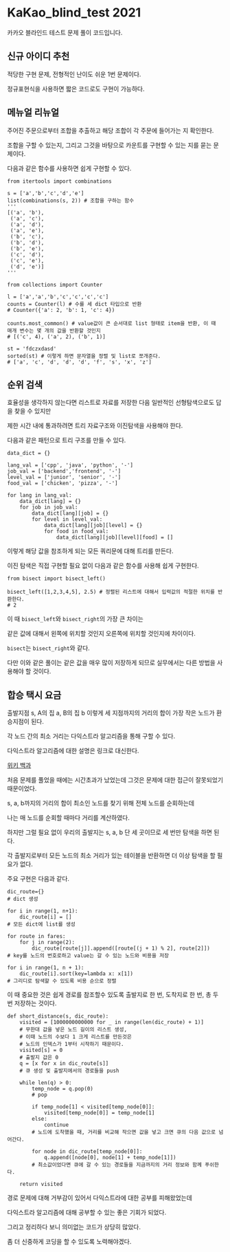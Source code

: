 # KaKao_blind_test 2021
카카오 블라인드 테스트 문제 풀이 코드입니다.

## 신규 아이디 추천
적당한 구현 문제, 전형적인 난이도 쉬운 1번 문제이다.

정규표현식을 사용하면 짧은 코드로도 구현이 가능하다.

## 메뉴얼 리뉴얼
주어진 주문으로부터 조합을 추출하고 해당 조합이 각 주문에 들어가는 지 확인한다.

조합을 구할 수 있는지, 그리고 그것을 바탕으로 카운트를 구현할 수 있는 지를 묻는 문제이다.

다음과 같은 함수를 사용하면 쉽게 구현할 수 있다.
```python3
from itertools import combinations

s = ['a','b','c','d','e']
list(combinations(s, 2)) # 조합을 구하는 함수
'''
[('a', 'b'),
 ('a', 'c'),
 ('a', 'd'),
 ('a', 'e'),
 ('b', 'c'),
 ('b', 'd'),
 ('b', 'e'),
 ('c', 'd'),
 ('c', 'e'),
 ('d', 'e')]
'''

from collections import Counter

l = ['a','a','b','c','c','c','c']
counts = Counter(l) # 수를 세 dict 타입으로 반환
# Counter({'a': 2, 'b': 1, 'c': 4})

counts.most_common() # value값이 큰 순서대로 list 형태로 item을 반환, 이 때 매개 변수는 몇 개의 값을 반환할 것인지
# [('c', 4), ('a', 2), ('b', 1)]

st = 'fdczxdasd' 
sorted(st) # 이렇게 하면 문자열을 정렬 및 list로 쪼개준다.
# ['a', 'c', 'd', 'd', 'd', 'f', 's', 'x', 'z']
```
## 순위 검색
효율성을 생각하지 않는다면 리스트로 자료를 저장한 다음 일반적인 선형탐색으로도 답을 찾을 수 있지만

제한 시간 내에 통과하려면 트리 자료구조와 이진탐색을 사용해야 한다.

다음과 같은 패턴으로 트리 구조를 만들 수 있다.
```python3
data_dict = {}

lang_val = ['cpp', 'java', 'python', '-']
job_val = ['backend','frontend', '-']
level_val = ['junior', 'senior', '-']
food_val = ['chicken', 'pizza', '-']

for lang in lang_val:
    data_dict[lang] = {}
    for job in job_val:
        data_dict[lang][job] = {}
        for level in level_val:
            data_dict[lang][job][level] = {}
            for food in food_val:
                data_dict[lang][job][level][food] = []
```
이렇게 해당 값을 참조하게 되는 모든 쿼리문에 대해 트리를 만든다.

이진 탐색은 직접 구현할 필요 없이 다음과 같은 함수를 사용해 쉽게 구현한다.
```python3
from bisect import bisect_left()

bisect_left([1,2,3,4,5], 2.5) # 정렬된 리스트에 대해서 입력값의 적절한 위치를 반환한다.
# 2
```
이 때 `bisect_left`와 `bisect_right`의 가장 큰 차이는

같은 값에 대해서 왼쪽에 위치할 것인지 오른쪽에 위치할 것인지에  차이이다.

`bisect`는 `bisect_right`와 같다.

다만 이와 같은 풀이는 같은 값을 매우 많이 저장하게 되므로 실무에서는 다른 방법을 사용해야 할 것이다.
## 합승 택시 요금
출발지점 s, A의 집 a, B의 집 b 이렇게 세 지점까지의 거리의 합이 가장 작은 노드가 환승지점이 된다.

각 노드 간의 최소 거리는 다익스트라 알고리즘을 통해 구할 수 있다.

다익스트라 알고리즘에 대한 설명은 링크로 대신한다.

[위키 백과](https://ko.wikipedia.org/wiki/%EB%8D%B0%EC%9D%B4%ED%81%AC%EC%8A%A4%ED%8A%B8%EB%9D%BC_%EC%95%8C%EA%B3%A0%EB%A6%AC%EC%A6%98)

처음 문제를 풀었을 때에는 시간초과가 났었는데 그것은 문제에 대한 접근이 잘못되었기 때문이었다.

s, a, b까지의 거리의 합이 최소인 노드를 찾기 위해 전체 노드를 순회하는데

나는 매 노드를 순회할 때마다 거리를 계산하였다.

하지만 그럴 필요 없이 우리의 출발지는 s, a, b 단 세 곳이므로 세 번만 탐색을 하면 된다.

각 출발지로부터 모든 노드의 최소 거리가 있는 테이블을 반환하면 더 이상 탐색을 할 필요가 없다.

주요 구현은 다음과 같다.
```python3
dic_route={} 
# dict 생성
    
for i in range(1, n+1):
    dic_route[i] = [] 
# 모든 dict에 list를 생성

for route in fares:
    for j in range(2):
        dic_route[route[j]].append([route[(j + 1) % 2], route[2]])
# key를 노드의 번호로하고 value는 갈 수 있는 노드와 비용을 저장

for i in range(1, n + 1):
    dic_route[i].sort(key=lambda x: x[1])
# 그리디로 탐색할 수 있도록 비용 순으로 정렬
```
이 때 중요한 것은 쉽게 경로를 참조할수 있도록 출발지로 한 번, 도착지로 한 번, 총 두 번 저장하는 것이다.

```python3
def short_distance(s, dic_route):
    visited = [1000000000000 for _ in range(len(dic_route) + 1)] 
    # 무한대 값을 넣은 노드 길이의 리스트 생성, 
    # 이때 노드의 수보다 1 크게 리스트를 만든것은 
    # 노드의 인덱스가 1부터 시작하기 때문이다.
    visited[s] = 0
    # 출발지 값은 0
    q = [x for x in dic_route[s]]
    # 큐 생성 및 출발지에서의 경로들을 push
    
    while len(q) > 0:
        temp_node = q.pop(0)
        # pop
        
        if temp_node[1] < visited[temp_node[0]]:
            visited[temp_node[0]] = temp_node[1]
        else:
            continue
        # 노드에 도착했을 때, 거리를 비교해 작으면 값을 넣고 크면 큐의 다음 값으로 넘어간다.

        for node in dic_route[temp_node[0]]:
            q.append([node[0], node[1] + temp_node[1]])
        # 최소값이었다면 큐에 갈 수 있는 경로들을 지금까지의 거리 정보와 함께 푸쉬한다.
    
    return visited
```
경로 문제에 대해 거부감이 있어서 다익스트라에 대한 공부를 피해왔었는데

다익스트라 알고리즘에 대해 공부할 수 있는 좋은 기회가 되었다.

그리고 정리하다 보니 의미없는 코드가 상당히 많았다.

좀 더 신중하게 코딩을 할 수 있도록 노력해야겠다.
